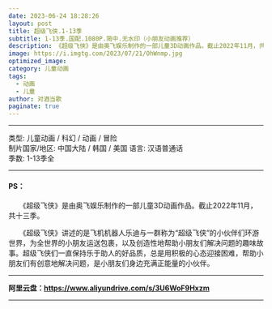 ```yaml
---
date: 2023-06-24 18:28:26
layout: post
title: 超级飞侠.1-13季
subtitle: 1-13季.国配.1080P.简中.无水印（小朋友动画推荐）
description: 《超级飞侠》是由奥飞娱乐制作的一部儿童3D动画作品。截止2022年11月，共十三季...
image: https://i.imgtg.com/2023/07/21/OhWnmp.jpg
optimized_image: 
category: 儿童动画
tags:
  - 动画
  - 儿童
author: 对酒当歌
paginate: true
---
```


---

类型: 儿童动画 / 科幻 / 动画 / 冒险  
制片国家/地区: 中国大陆 / 韩国 / 美国
语言: 汉语普通话  
季数: 1-13季全  

---

#### PS：

　　《超级飞侠》是由奥飞娱乐制作的一部儿童3D动画作品。截止2022年11月，共十三季。

　　《超级飞侠》讲述的是飞机机器人乐迪与一群称为“超级飞侠”的小伙伴们环游世界，为全世界的小朋友运送包裹，以及创造性地帮助小朋友们解决问题的趣味故事。超级飞侠们一直保持乐于助人的好品质，总是用积极的心态迎接困难，帮助小朋友们有创意地解决问题，是小朋友们身边充满正能量的小伙伴。

---

**阿里云盘：<https://www.aliyundrive.com/s/3U6WoF9Hxzm>**

---
